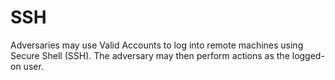 # SSH

Adversaries may use Valid Accounts to log into remote machines using Secure Shell (SSH). The adversary may then perform actions as the logged-on user.
